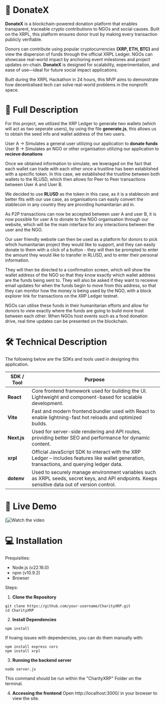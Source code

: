 # 🚀 DonateX

**DonateX** is a blockchain-powered donation platform that enables transparent, traceable crypto contributions to NGOs and social causes. Built on the XRPL, this platform ensures donor trust by making every transaction publicly verifiable.

Donors can contribute using popular cryptocurrencies **(XRP, ETH, BTC)** and view the dispersion of funds through the official XRPL Ledger. NGOs can showcase real-world impact by anchoring event milestones and project updates on-chain. **DonateX** is designed for scalability, experimentation, and ease of use—ideal for  future social impact applications.

Built during the XRPL Hackathon in 24 hours, this MVP aims to demonstrate how decentralised tech can solve real-world problems in the nonprofit space.

# 🎯 Full Description

For this project, we utilized the XRP Ledger to generate two wallets (which will act as two seperate users), by using the file **generate.js**, this allows us to obtain the seed info and wallet address of the two users. 

User A -> Simulates a general user utilizing our application to **donate funds**
User B -> Simulates an NGO or other organisation utilizing our application to **recieve donations**

Once we obtained information to simulate, we leveraged on the fact that each wallet can trade with each other once a trustline has been established with a specific token. In this case, we established the trustline between both wallets to the RLUSD, which then allows for Peer to Peer transactions between User A and User B.

We decided to use **RLUSD** as the token in this case, as it is a stablecoin and better fits with our use case, as organisations can easily convert the stablecoin in any country they are providing humanitarian aid in. 

As P2P transactions can now be accepted between user A and user B, it is now possible for user A to donate to the NGO organisation through our website, which will be the main interface for any interactions between the user and the NGO. 

Our user friendly website can then be used as a platform for donors to pick which humanitarian project they would like to support, and they can easily donate to them with a click of a button - they will then be prompted to enter the amount they would like to transfer in RLUSD, and to enter their personal information. 

They will then be directed to a confirmation screen, which will show the wallet address of the NGO so that they know exactly which wallet address are the funds being sent to. They will also be asked if they want to receieve email updates for when the funds begin to move from this address, so that they can monitor how the money is being used by the NGO, with a block explorer link for transactions on the XRP Ledger testnet. 

NGOs can utilise these funds in their humanitarian efforts and allow for donors to view exactly where the funds are going to build more trust between each other. When NGOs host events such as a food donation drive, real time updates can be presented on the blockchain.

# 🛠️ Technical Description

The following below are the SDKs and tools used in designing this application.

| SDK / Tool  | Purpose                                                                                                                                        |
| ----------- | ---------------------------------------------------------------------------------------------------------------------------------------------- |
| **React**   | Core frontend framework used for building the UI. Lightweight and component-based for scalable development.                                    |
| **Vite**    | Fast and modern frontend bundler used with React to enable lightning-fast hot reloads and optimized builds.                                    |
| **Next.js** | Used for server-side rendering and API routes, providing better SEO and performance for dynamic content.                                       |
| **xrpl**    | Official JavaScript SDK to interact with the XRP Ledger – includes features like wallet generation, transactions, and querying ledger data.    |
| **dotenv**  | Used to securely manage environment variables such as XRPL seeds, secret keys, and API endpoints. Keeps sensitive data out of version control. |

# 🔗 Live Demo
[![Watch the video](https://vimeo.com/1091520522?share=copy)

# 💻 Installation

Prequisities:
- Node.js (v22.16.0)
- npm (v10.9.2)
- Browser

Steps:

1. **Clone the Repository**
```
git clone https://github.com/your-username/CharityXRP.git
cd CharityXRP
```

2. **Install Dependencies**
```
npm install
```

If hvaing issues with dependencies, you can do them manually with:

```
npm install express cors
npm install xrpl
```

3. **Running the backend server**

```
node server.js 
```

This command should be run within the "CharityXRP" Folder on the terminal.

4. **Accessing the frontend**
Open http://localhost:3000/ in your browser to view the site.







